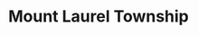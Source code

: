 ---
title: Mount Laurel Township
url: /mount-laurel-township/
latitude: 39.917
longitude: -74.943
---